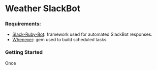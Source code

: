 # Weather SlackBot 

### Requirements:

- [Slack-Ruby-Bot](https://github.com/slack-ruby/slack-ruby-bot#slack-ruby-bot): framework used for automated SlackBot responses.
- [Whenever](https://github.com/javan/whenever): gem used to build scheduled tasks

### Getting Started

Once
